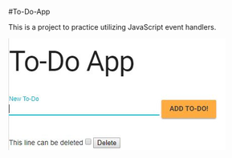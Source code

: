 #To-Do-App

This is a project to practice utilizing JavaScript event handlers.

<img src="images/screenshot.JPG">

